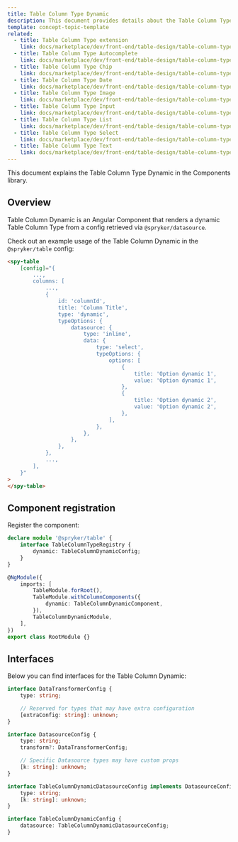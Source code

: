 ```yaml
---
title: Table Column Type Dynamic
description: This document provides details about the Table Column Type Dynamic in the Components Library.
template: concept-topic-template
related:
  - title: Table Column Type extension
    link: docs/marketplace/dev/front-end/table-design/table-column-types/index.html
  - title: Table Column Type Autocomplete
    link: docs/marketplace/dev/front-end/table-design/table-column-types/table-column-type-autocomplete.html
  - title: Table Column Type Chip
    link: docs/marketplace/dev/front-end/table-design/table-column-types/table-column-type-chip.html
  - title: Table Column Type Date
    link: docs/marketplace/dev/front-end/table-design/table-column-types/table-column-type-date.html
  - title: Table Column Type Image
    link: docs/marketplace/dev/front-end/table-design/table-column-types/table-column-type-image.html
  - title: Table Column Type Input
    link: docs/marketplace/dev/front-end/table-design/table-column-types/table-column-type-input.html
  - title: Table Column Type List
    link: docs/marketplace/dev/front-end/table-design/table-column-types/table-column-type-list.html
  - title: Table Column Type Select
    link: docs/marketplace/dev/front-end/table-design/table-column-types/table-column-type-select.html
  - title: Table Column Type Text
    link: docs/marketplace/dev/front-end/table-design/table-column-types/table-column-type-text.html
---
```


This document explains the Table Column Type Dynamic in the Components library.

## Overview

Table Column Dynamic is an Angular Component that renders a dynamic Table Column Type from a config retrieved via `@spryker/datasource`.

Check out an example usage of the Table Column Dynamic in the `@spryker/table` config:

```html
<spy-table
    [config]="{
        ...,
        columns: [
            ...,
            {
                id: 'columnId',
                title: 'Column Title',
                type: 'dynamic',
                typeOptions: {
                    datasource: {
                        type: 'inline',
                        data: {
                            type: 'select',
                            typeOptions: {
                                options: [
                                    {
                                        title: 'Option dynamic 1',
                                        value: 'Option dynamic 1',
                                    },
                                    {
                                        title: 'Option dynamic 2',
                                        value: 'Option dynamic 2',
                                    },
                                ],
                            },
                        },
                    },
                },
            },
            ...,
        ],
    }"
>
</spy-table>
```

## Component registration

Register the component:

```ts
declare module '@spryker/table' {
    interface TableColumnTypeRegistry {
        dynamic: TableColumnDynamicConfig;
    }
}

@NgModule({
    imports: [
        TableModule.forRoot(),
        TableModule.withColumnComponents({
            dynamic: TableColumnDynamicComponent,
        }),
        TableColumnDynamicModule,
    ],
})
export class RootModule {}
```

## Interfaces

Below you can find interfaces for the Table Column Dynamic:

```ts
interface DataTransformerConfig {
    type: string;

    // Reserved for types that may have extra configuration
    [extraConfig: string]: unknown;
}

interface DatasourceConfig {
    type: string;
    transform?: DataTransformerConfig;

    // Specific Datasource types may have custom props
    [k: string]: unknown;
}

interface TableColumnDynamicDatasourceConfig implements DatasourceConfig {
    type: string;
    [k: string]: unknown;
}

interface TableColumnDynamicConfig {
    datasource: TableColumnDynamicDatasourceConfig;
}
```
